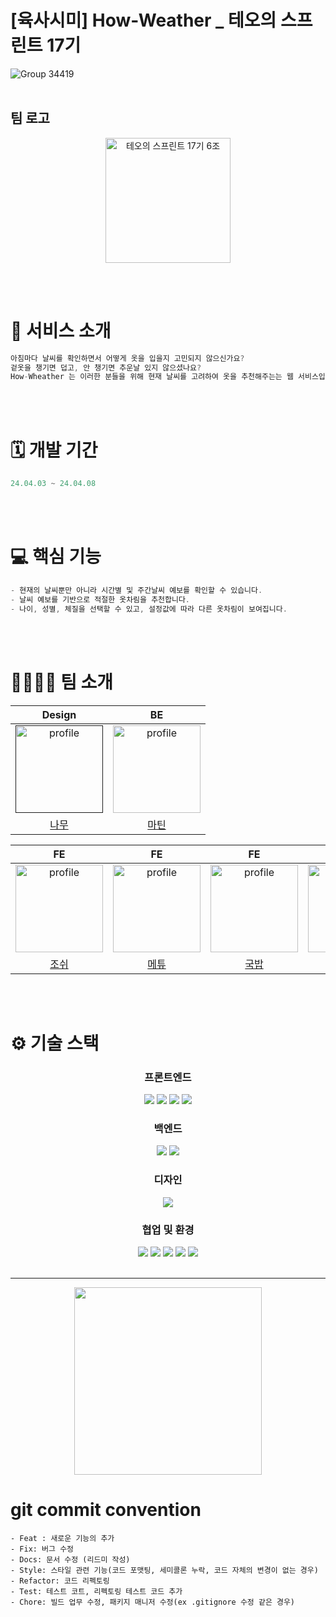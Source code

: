 # [육사시미] How-Weather _ 테오의 스프린트 17기


![Group 34419](https://github.com/How-weather/front/assets/96216178/0ff17d8c-cff6-43f1-9856-4bd36b564a49)
<br >
<br >
## 팀 로고
<p align="center">
 <img width="200" alt="테오의 스프린트 17기  6조" src="https://avatars.githubusercontent.com/u/96216178?s=400&u=9a2a39235f858accfe01bad469465e20b78c4069&v=4">
</p>

<br >
<br >

# 💼 서비스 소개

```jsx
아침마다 날씨를 확인하면서 어떻게 옷을 입을지 고민되지 않으신가요?
겉옷을 챙기면 덥고, 안 챙기면 추운날 있지 않으셨나요?
How-Wheather 는 이러한 분들을 위해 현재 날씨를 고려하여 옷을 추천해주는는 웹 서비스입니다.
```

<br >
<br >

# 🗓️ 개발 기간

```jsx
24.04.03 ~ 24.04.08
```

<br >
<br >

# 💻 핵심 기능

```jsx
- 현재의 날씨뿐만 아니라 시간별 및 주간날씨 예보를 확인할 수 있습니다.
- 날씨 예보를 기반으로 적절한 옷차림을 추천합니다.
- 나이, 성별, 체질을 선택할 수 있고, 설정값에 따라 다른 옷차림이 보여집니다.
```

<br >
<br >

# 👨‍👩‍👧‍👦 팀 소개

|      Design      |     BE      |  
| :--------------: | :--------------: | 
| <a href=""><img src="https://media.discordapp.net/attachments/1226486997682487326/1226855455809208361/IMG_2695.jpeg?ex=6626492e&is=6613d42e&hm=ff6c301f54b195dbc76585f28b5472812abc9ff612ffdfb0c59afb90c2a3b6a7&=&format=webp&width=444&height=592" alt="profile" width="140" height="140"></a> | <a href="([https://github.com/taehui7439](https://github.com/kyungseopk1m)"><img src="https://avatars.githubusercontent.com/u/101553623?v=4" alt="profile" width="140" height="140"></a> |
|                [나무](https://www.behance.net/mogin9903702f)                |       [마틴](https://github.com/kyungseopk1m)       |    



|     FE     |     FE     |     FE     |     FE     |     FE     | 
| :--------------: | :--------------: | :--------------: | :--------------: | :--------------: |
| <a href="https://github.com/joshyeom?tab=repositories"><img src="https://avatars.githubusercontent.com/u/105287510?v=4" alt="profile" width="140" height="140"></a> | <a href="https://github.com/taehui7439"><img src="https://avatars.githubusercontent.com/u/96802693?v=4" alt="profile" width="140" height="140"></a> |   <a href="https://github.com/skoo1100"><img src="https://avatars.githubusercontent.com/u/55544307?v=4" alt="profile" width="140" height="140"></a> |  <a href="https://github.com/soltihoshi"><img src="https://avatars.githubusercontent.com/u/153697580?v=4" alt="profile" width="140" height="140"></a> |  <a href="https://github.com/mingnana"><img src="https://mblogthumb-phinf.pstatic.net/MjAxOTEyMjdfOTgg/MDAxNTc3NDU3MTA1MjY1.h8Z8BGzOj97L7vSX0R-gwS_pvSyfcOEdpVa7j39rM7sg.xioiVY4XeVCTxrLzw_XjdMITlKQauMLkbx6nkBHufeEg.PNG.hoonmom29/%E3%85%81.png?type=w800" alt="profile" width="140" height="140"></a> |
| [조쉬](https://github.com/joshyeom?tab=repositories)      |      [메튜](https://github.com/taehui7439)       |      [국밥](https://github.com/skoo1100)      |      [마고](https://github.com/soltihoshi)      |      [망고](https://github.com/mingnana)       | 



<br>
<br>

# ⚙️ 기술 스택

<div align="middle">
  
### 프론트엔드

<img src="https://img.shields.io/badge/JavaScript-F7DF1E?style=for-the-badge&logo=javascript&logoColor=black">
<img src="https://img.shields.io/badge/React-61DAFB?style=for-the-badge&logo=react&logoColor=white">
<img src="https://img.shields.io/badge/Vercel-000000?style=for-the-badge&logo=vercel&logoColor=white">
<img src="https://img.shields.io/badge/Styledcomponents-DB7093?style=for-the-badge&logo=styledcomponents&logoColor=white">



### 백엔드

<img src="https://img.shields.io/badge/Python-3a75b0?style=for-the-badge&logo=python&logoColor=white">
<img src="https://img.shields.io/badge/cloudfucntions-3a75b0?style=for-the-badge&logo=google&logoColor=white">

### 디자인

<img src="https://img.shields.io/badge/Figma-F24E1E?style=for-the-badge&logo=Figma&logoColor=white">

### 협업 및 환경

<img src="https://img.shields.io/badge/Figjam-F24E1E?style=for-the-badge&logo=Figma&logoColor=white">
<img src="https://img.shields.io/badge/visualstudiocode-007ACC?style=for-the-badge&logo=visualstudiocode&logoColor=white">
<img src="https://img.shields.io/badge/pycharm-000000?style=for-the-badge&logo=pycharm&logoColor=white">
<img src="https://img.shields.io/badge/github-181717?style=for-the-badge&logo=github&logoColor=white">
<img src="https://img.shields.io/badge/discord-5865F2?style=for-the-badge&logo=discord&logoColor=white">

<br/>
<br/>
</div>

- - -

<p align="center">
  <img src="https://github.com/solssak/teo-sprint-template/assets/107416133/b9616006-c8a2-4a39-a5cb-67d200cb1a84" width="300" height="300"/>
</p>

# git commit convention
```
- Feat : 새로운 기능의 추가
- Fix: 버그 수정
- Docs: 문서 수정 (리드미 작성)
- Style: 스타일 관련 기능(코드 포맷팅, 세미콜론 누락, 코드 자체의 변경이 없는 경우)
- Refactor: 코드 리펙토링
- Test: 테스트 코트, 리펙토링 테스트 코드 추가
- Chore: 빌드 업무 수정, 패키지 매니저 수정(ex .gitignore 수정 같은 경우)
```
